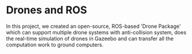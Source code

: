 # Drones and ROS
In this project, we created an open-source, ROS-based 'Drone Package' which can support multiple drone systems with anti-collision system, does the real-time simulation of drones in Gazeebo and can transfer all the computation work to ground computers.

